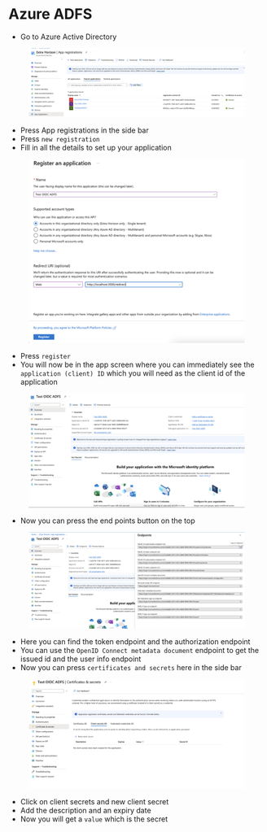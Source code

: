 # Azure ADFS

* Go to Azure Active Directory

<figure><img src="../../../../.gitbook/assets/Screenshot 2023-03-29 at 16.53.20 (1) (1).png" alt=""><figcaption></figcaption></figure>

* Press App registrations in the side bar
* Press `new registration`
* Fill in all the details to set up your application

<figure><img src="../../../../.gitbook/assets/Screenshot 2023-03-29 at 16.47.29.png" alt=""><figcaption></figcaption></figure>

* Press `register`
* You will now be in the app screen where you can immediately see the `application (client) ID` which you will need as the client id of the application

<figure><img src="../../../../.gitbook/assets/Screenshot 2023-03-29 at 16.47.51.png" alt=""><figcaption></figcaption></figure>

* Now you can press the end points button on the top

<figure><img src="../../../../.gitbook/assets/Screenshot 2023-03-29 at 16.49.13.png" alt=""><figcaption></figcaption></figure>

* Here you can find the token endpoint and the authorization endpoint
* You can use the `OpenID Connect metadata document` endpoint to get the issued id and the user info endpoint
* Now you can press `certificates and secrets` here in the side bar

<figure><img src="../../../../.gitbook/assets/Screenshot 2023-03-29 at 16.48.05.png" alt=""><figcaption></figcaption></figure>

* Click on client secrets and new client secret
* Add the description and an expiry date
* Now you will get a `value` which is the secret
